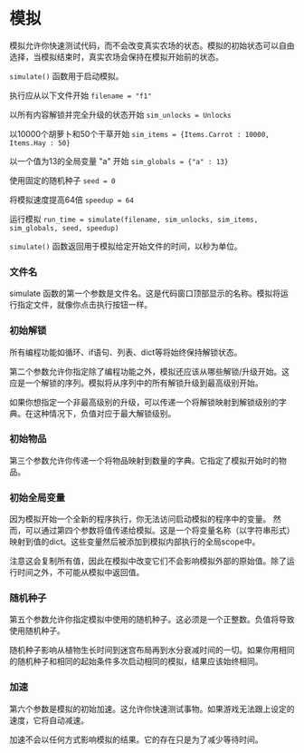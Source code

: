 # 模拟

模拟允许你快速测试代码，而不会改变真实农场的状态。模拟的初始状态可以自由选择，当模拟结束时，真实农场会保持在模拟开始前的状态。

`simulate()` 函数用于启动模拟。

执行应从以下文件开始
`filename = "f1"`

以所有内容解锁并完全升级的状态开始
`sim_unlocks = Unlocks`

以10000个胡萝卜和50个干草开始
`sim_items = {Items.Carrot : 10000, Items.Hay : 50}`

以一个值为13的全局变量 "a" 开始
`sim_globals = {"a" : 13}`

使用固定的随机种子
`seed = 0`

将模拟速度提高64倍
`speedup = 64`

运行模拟
`run_time = simulate(filename, sim_unlocks, sim_items, sim_globals, seed, speedup)`

`simulate()` 函数返回用于模拟给定开始文件的时间，以秒为单位。

### 文件名

simulate 函数的第一个参数是文件名。这是代码窗口顶部显示的名称。模拟将运行指定文件，就像你点击执行按钮一样。

### 初始解锁

所有编程功能如循环、if语句、列表、dict等将始终保持解锁状态。

第二个参数允许你指定除了编程功能之外，模拟还应该从哪些解锁/升级开始。这应是一个解锁的序列。模拟将从序列中的所有解锁升级到最高级别开始。

如果你想指定一个非最高级别的升级，可以传递一个将解锁映射到解锁级别的字典。在这种情况下，负值对应于最大解锁级别。

### 初始物品

第三个参数允许你传递一个将物品映射到数量的字典。它指定了模拟开始时的物品。

### 初始全局变量

因为模拟开始一个全新的程序执行，你无法访问启动模拟的程序中的变量。
然而，可以通过第四个参数将值传递给模拟。这是一个将变量名称（以字符串形式）映射到值的dict。这些变量然后被添加到模拟内部执行的全局scope中。

注意这会复制所有值，因此在模拟中改变它们不会影响模拟外部的原始值。除了运行时间之外，不可能从模拟中返回值。

### 随机种子

第五个参数允许你指定模拟中使用的随机种子。这必须是一个正整数。负值将导致使用随机种子。

随机种子影响从植物生长时间到迷宫布局再到水分衰减时间的一切。如果你用相同的随机种子和相同的起始条件多次启动相同的模拟，结果应该始终相同。

### 加速

第六个参数是模拟的初始加速。这允许你快速测试事物。如果游戏无法跟上设定的速度，它将自动减速。

加速不会以任何方式影响模拟的结果。它的存在只是为了减少等待时间。